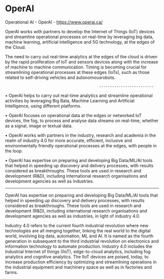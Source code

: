 # OperAI
Operational AI - OperAI - https://www.operai.ca/

OperAI works with partners to develop the Internet of Things (IoT) devices and streamline operational processes on real-time by leveraging big data, machine learning, artificial intelligence and 5G technology, at the edges of the Cloud. 

The need to carry out real-time analytics at the edges of the cloud is driven by the rapid proliferation of IoT and sensors devices along with the increase of machine to machine communication. Timing is becoming crucial  for streamlining operational processes at these edges (IoTs), such as those related to self-driving vehicles and autonomous ​robots.

                                               -------------------------
                                               
•	OperAI helps to carry out real-time analytics and streamline operational activities by leveraging Big Bata, Machine Learning and Artificial Intelligence, using different platforms. 

•	OperAI focuses on operational data at the edges or networked IoT devices, the fog, to process and analyse data streams on real-time, whether as a signal, image or textual data.  

•	OperAI works with partners in the industry, research and academia in the realm of industry 4.0 for more accurate, efficient, inclusive and environmentally friendly operational processes at the edges, with people in the loop.

•	OperAI has expertise on preparing and developing Big Data/ML/AI tools that helped in speeding up discovery and delivery processes, with results considered as breakthroughs. These tools are used in research and development (R&D), including international research organisations and development agencies as well as industries.

-------------------------

OperAI has expertise on preparing and developing Big Data/ML/AI tools that helped in speeding up discovery and delivery processes, with results considered as breakthroughs. These tools are used in research and development (R&D), including international research organisations and development agencies as well as industries, in light of industry 4.0.

Industry 4.0 refers to the current fourth industrial revolution where new technologies are all merging together, linking the real world to the digital world, involving big data, automation, ML and AI. It is named as the fourth generation in subsequent to the third industrial revolution on electronics and information technology to automate production. Industry 4.0 includes the Industrial Internet of things (IIoT), edge-to-cloud analytics, including fog analytics and cognitive analytics. The IIoT devices are poised, today, to increase production efficiency by optimizing and streamlining operations in the industrial equipment and machinery space as well as in factories and farms. 


